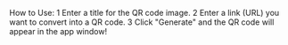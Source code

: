  How to Use:
1️ Enter a title for the QR code image.
2️ Enter a link (URL) you want to convert into a QR code.
3️ Click "Generate" and the QR code will appear in the app window!
